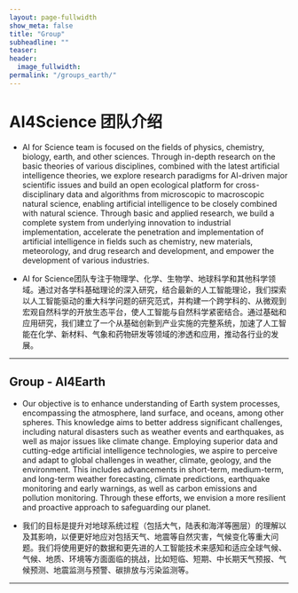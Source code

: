 ```yaml
---
layout: page-fullwidth
show_meta: false
title: "Group"
subheadline: ""
teaser:
header:
  image_fullwidth:
permalink: "/groups_earth/"
---
```



# AI4Science 团队介绍

+ AI for Science team is focused on the fields of physics, chemistry, biology, earth, and other sciences. Through in-depth research on the basic theories of various disciplines, combined with the latest artificial intelligence theories, we explore research paradigms for AI-driven major scientific issues and build an open ecological platform for cross-disciplinary data and algorithms from microscopic to macroscopic natural science, enabling artificial intelligence to be closely combined with natural science. Through basic and applied research, we build a complete system from underlying innovation to industrial implementation, accelerate the penetration and implementation of artificial intelligence in fields such as chemistry, new materials, meteorology, and drug research and development, and empower the development of various industries.

+ AI for Science团队专注于物理学、化学、生物学、地球科学和其他科学领域。通过对各学科基础理论的深入研究，结合最新的人工智能理论，我们探索以人工智能驱动的重大科学问题的研究范式，并构建一个跨学科的、从微观到宏观自然科学的开放生态平台，使人工智能与自然科学紧密结合。通过基础和应用研究，我们建立了一个从基础创新到产业实施的完整系统，加速了人工智能在化学、新材料、气象和药物研发等领域的渗透和应用，推动各行业的发展。

---


## Group - AI4Earth
+ Our objective is to enhance understanding of Earth system processes, encompassing the atmosphere, land surface, and oceans, among other spheres. This knowledge aims to better address significant challenges, including natural disasters such as weather events and earthquakes, as well as major issues like climate change. Employing superior data and cutting-edge artificial intelligence technologies, we aspire to perceive and adapt to global challenges in weather, climate, geology, and the environment. This includes advancements in short-term, medium-term, and long-term weather forecasting, climate predictions, earthquake monitoring and early warnings, as well as carbon emissions and pollution monitoring. Through these efforts, we envision a more resilient and proactive approach to safeguarding our planet.

+ 我们的目标是提升对地球系统过程（包括大气，陆表和海洋等圈层）的理解以及其影响，以便更好地应对包括天气、地震等自然灾害，气候变化等重大问题。我们将使用更好的数据和更先进的人工智能技术来感知和适应全球气候、气候、地质、环境等方面面临的挑战，比如短临、短期、中长期天气预报、气候预测、地震监测与预警、碳排放与污染监测等。

---
